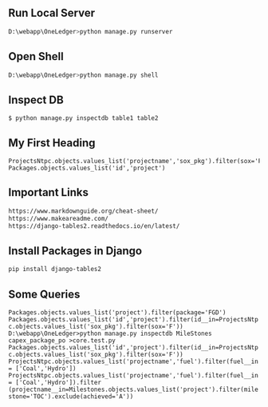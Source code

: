 ## Run Local Server
```bash
D:\webapp\OneLedger>python manage.py runserver
```
## Open Shell
```bash
D:\webapp\OneLedger>python manage.py shell
```

## Inspect DB
```
$ python manage.py inspectdb table1 table2
```

## My First Heading
```
ProjectsNtpc.objects.values_list('projectname','sox_pkg').filter(sox='F')
Packages.objects.values_list('id','project')
```
## Important Links
```bash
https://www.markdownguide.org/cheat-sheet/
https://www.makeareadme.com/
https://django-tables2.readthedocs.io/en/latest/
```
## Install Packages in Django
```bash
pip install django-tables2
```

## Some Queries
`
Packages.objects.values_list('project').filter(package='FGD')
Packages.objects.values_list('id','project').filter(id__in=ProjectsNtpc.objects.values_list('sox_pkg').filter(sox='F'))
D:\webapp\OneLedger>python manage.py inspectdb MileStones capex_package_po >core.test.py
Packages.objects.values_list('id','project').filter(id__in=ProjectsNtpc.objects.values_list('sox_pkg').filter(sox='F'))
ProjectsNtpc.objects.values_list('projectname','fuel').filter(fuel__in= ['Coal','Hydro'])
ProjectsNtpc.objects.values_list('projectname','fuel').filter(fuel__in= ['Coal','Hydro']).filter
(projectname__in=Milestones.objects.values_list('project').filter(milestone='TOC').exclude(achieved='A'))
`
